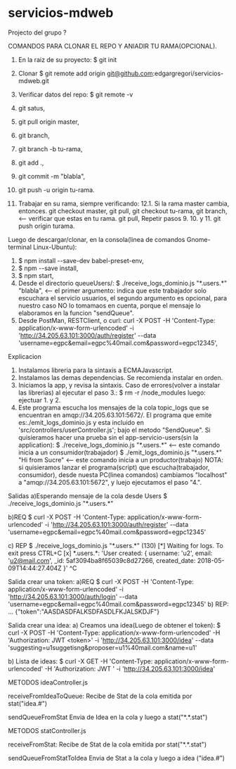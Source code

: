 # servicios-mdweb
Projecto del grupo ? 

COMANDOS PARA CLONAR EL REPO Y ANIADIR TU RAMA(OPCIONAL).
1. En la raiz de su proyecto:
	$ git init
2. Clonar
   $ git remote add origin git@github.com:edgargregori/servicios-mdweb.git
4. Verificar datos del repo:
   $ git remote -v

5. git satus,
6. git pull origin master,
7. git branch,
8. git branch -b tu-rama,
9. git add .,
10. git commit -m "blabla",
11. git push -u origin tu-rama.

12. Trabajar en su rama, siempre verificando: 
12.1. Si la rama master cambia, entonces.
			git checkout master,
		  git pull,
			git checkout tu-rama,
			git branch, <-- verificar que estas en tu rama.
			git pull,
	    Repetir pasos 9. 10. y 11.
			 git push origin turama.

Luego de descargar/clonar, en la consola(linea de comandos Gnome-terminal Linux-Ubuntu):  
1. $ npm install --save-dev babel-preset-env,
2. $ npm --save install, 
3. $ npm start,
4. Desde el directorio queueUsers/: 
	$ ./receive_logs_dominio.js "\*.users.\*" "blabla", <-- el primer argumento: indica que este trabajador solo escuchara el servicio usuarios, el segundo argumento es opcional, para nuestro caso NO lo tomamaos en cuenta, porque el mensaje lo elaboramos en la funcion "sendQueue".
5. Desde PostMan, RESTClient, o curl:
		curl -X POST -H 'Content-Type: application/x-www-form-urlencoded' -i 'http://34.205.63.101:3000/auth/register' --data 'username=egpc&email=egpc%40mail.com&password=egpc12345',

Explicacion
1. Instalamos libreria para la sintaxis a ECMAJavascript.
2. Instalamos las demas dependencias. 
 	Se recomienda instalar en orden.
3. Iniciamos la app, y revisa la sintaxis.
		Caso de errores(volver a instalar las librerias) al ejecutar el paso 3.: 
		$ rm -r /node_modules 
		luego: ejectuar 1. y 2.
4. Este programa escucha los mensajes de la cola topic_logs que se encuentran en amqp://34.205.63.101:5672/.
		El programa que emite es:./emit_logs_dominio.js y esta incluido en 'src/controllers/userController.js'; bajo el metodo "SendQueue".
    Si quisieramos hacer una prueba sin el app-servicio-users(sin la application):
		$ ./receive_logs_dominio.js "\*.users.\*"    <-- este comando inicia a un consumidor(trabajador)
    $ ./emit_logs_dominio.js "\*.users.\*" "Hi from Sucre" <-- este comando inicia a un productor(trabajo)
 NOTA: 	si quisieramos lanzar el programa(script) que escucha(trabajador, consumidor), desde nuesta PC(linea comandos) cambiamos "localhost" a "amqp://34.205.63.101:5672", y luejo ejecutamos el paso "4.".
	
Salidas
a)Esperando mensaje de la cola desde Users
$ ./receive_logs_dominio.js "\*.users.\*"

b)REQ
$ curl -X POST -H 'Content-Type: application/x-www-form-urlencoded' -i 'http://34.205.63.101:3000/auth/register' --data 'username=egpc&email=egpc%40mail.com&password=egpc12345'

c) REP 
$ ./receive_logs_dominio.js "\*.users.\*"                       (130)
 [*] Waiting for logs. To exit press CTRL+C
 [x] \*.users.\*: 'User created:  { username: 'u2',
  email: 'u2@mail.com',
  _id: 5af3094ba8f65039c8d27266,
  created_date: 2018-05-09T14:44:27.404Z }'
^C
		
Salida crear una token:
a)REQ
 $ curl -X POST -H 'Content-Type: application/x-www-form-urlencoded' -i 'http://34.205.63.101:3000/auth/login' --data 'username=egpc&email=egpc%40mail.com&password=egpc12345'
b) REP:
...
{"token":"AASDASDFALKSDFASDLFKJALSKDJF"}

Salida crear una idea:
a) Creamos una idea(Luego de obtener el token):
$ curl -X POST -H 'Content-Type: application/x-www-form-urlencoded' -H 'Authorization: JWT \<token\>' -i 'http://34.205.63.101:3000/idea' --data 'suggesting=u1suggetisng&proposer=u1%40mail.com&name=u1'

b) Lista de ideas:
$ curl -X GET -H 'Content-Type: application/x-www-form-urlencoded' -H 'Authorization: JWT <token>' -i 'http://34.205.63.101:3000/idea'


METODOS ideaController.js

receiveFromIdeaToQueue:
	Recibe de Stat de la cola emitida por stat("idea.#")

sendQueueFromStat
	Envia de Idea en la cola y luego a stat("\*.\*.stat")

METODOS statController.js

receiveFromStat:
	Recibe de Stat de la cola emitida por stat("\*.\*.stat")

sendQueueFromStatToIdea
	Envia de Stat a la cola y luego a idea ("idea.#")
